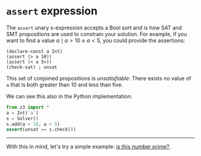 # `assert` expression

The `assert` unary s-expression accepts a Bool sort and is how SAT and SMT propositions are used to constrain your solution. For example, if you want to find a value $a \mid a \gt 10 \wedge a \lt 5$, you could provide the assertions:

```
(declare-const a Int)
(assert (> a 10))
(assert (< a 5>))
(check-sat) ; unsat
```

This set of conjoined propositions is _unsatisfiable_: There exists no value of `a` that is both greater than 10 and less than five.

We can see this also in the Python implementation:

```python
from z3 import *
a = Int('a')
s = Solver()
s.add(a > 10, a < 5)
assert(unsat == s.check())
```

---

With this in mind, let's try a simple example: [is this number prime?](/04%20Example%3A%20Prime%20check.md).